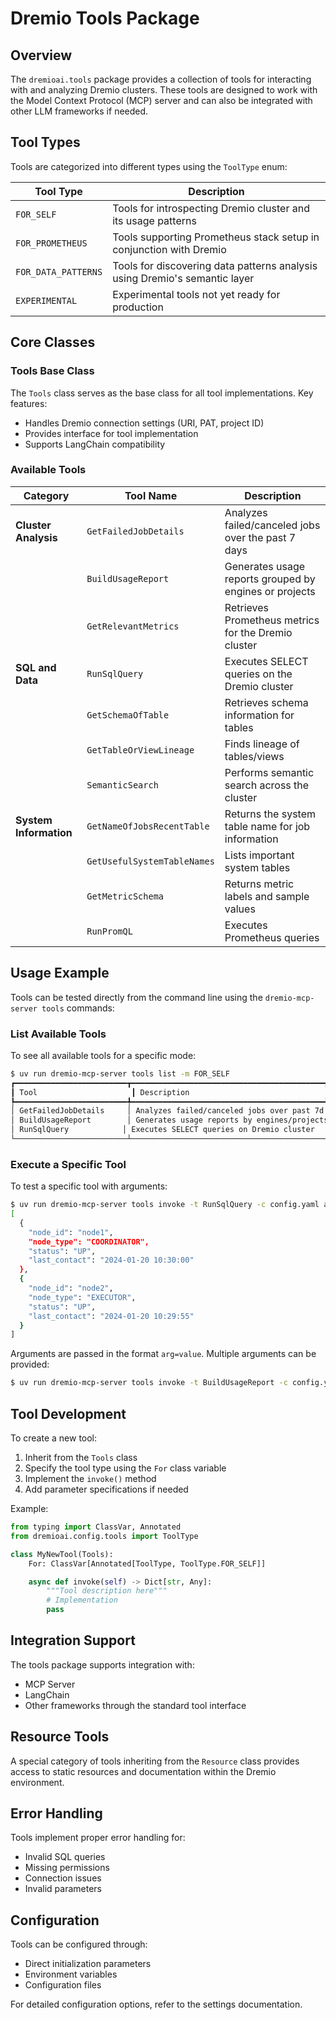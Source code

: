# Dremio Tools Package

## Overview

The `dremioai.tools` package provides a collection of tools for interacting with and analyzing Dremio clusters. These tools are designed to work with the Model Context Protocol (MCP) server and can also be integrated with other LLM frameworks if needed.

## Tool Types

Tools are categorized into different types using the `ToolType` enum:

| Tool Type           | Description                                                                |
| ------------------- | -------------------------------------------------------------------------- |
| `FOR_SELF`          | Tools for introspecting Dremio cluster and its usage patterns              |
| `FOR_PROMETHEUS`    | Tools supporting Prometheus stack setup in conjunction with Dremio         |
| `FOR_DATA_PATTERNS` | Tools for discovering data patterns analysis using Dremio's semantic layer |
| `EXPERIMENTAL`      | Experimental tools not yet ready for production                            |

## Core Classes

### Tools Base Class

The `Tools` class serves as the base class for all tool implementations. Key features:

-   Handles Dremio connection settings (URI, PAT, project ID)
-   Provides interface for tool implementation
-   Supports LangChain compatibility

### Available Tools

| Category               | Tool Name                   | Description                                            |
| ---------------------- | --------------------------- | ------------------------------------------------------ |
| **Cluster Analysis**   | `GetFailedJobDetails`       | Analyzes failed/canceled jobs over the past 7 days     |
|                        | `BuildUsageReport`          | Generates usage reports grouped by engines or projects |
|                        | `GetRelevantMetrics`        | Retrieves Prometheus metrics for the Dremio cluster    |
| **SQL and Data**       | `RunSqlQuery`               | Executes SELECT queries on the Dremio cluster          |
|                        | `GetSchemaOfTable`          | Retrieves schema information for tables                |
|                        | `GetTableOrViewLineage`     | Finds lineage of tables/views                          |
|                        | `SemanticSearch`            | Performs semantic search across the cluster            |
| **System Information** | `GetNameOfJobsRecentTable`  | Returns the system table name for job information      |
|                        | `GetUsefulSystemTableNames` | Lists important system tables                          |
|                        | `GetMetricSchema`           | Returns metric labels and sample values                |
|                        | `RunPromQL`                 | Executes Prometheus queries                            |

## Usage Example

Tools can be tested directly from the command line using the `dremio-mcp-server tools` commands:

### List Available Tools

To see all available tools for a specific mode:

```bash
$ uv run dremio-mcp-server tools list -m FOR_SELF
┏━━━━━━━━━━━━━━━━━━━━━━━━━┳━━━━━━━━━━━━━━━━━━━━━━━━━━━━━━━━━━━━━━━━━━━┳━━━━━━━━━━┓
┃ Tool                     ┃ Description                                  ┃ For      ┃
┡━━━━━━━━━━━━━━━━━━━━━━━━━╇━━━━━━━━━━━━━━━━━━━━━━━━━━━━━━━━━━━━━━━━━━━╇━━━━━━━━━━┩
│ GetFailedJobDetails     │ Analyzes failed/canceled jobs over past 7d   │ FOR_SELF │
│ BuildUsageReport        │ Generates usage reports by engines/projects  │ FOR_SELF │
│ RunSqlQuery            │ Executes SELECT queries on Dremio cluster    │ FOR_SELF │
└─────────────────────────┴──────────────────────────────────────────────┴──────────┘
```

### Execute a Specific Tool

To test a specific tool with arguments:

```bash
$ uv run dremio-mcp-server tools invoke -t RunSqlQuery -c config.yaml args="query=SELECT * FROM sys.nodes"
[
  {
    "node_id": "node1",
    "node_type": "COORDINATOR",
    "status": "UP",
    "last_contact": "2024-01-20 10:30:00"
  },
  {
    "node_id": "node2",
    "node_type": "EXECUTOR",
    "status": "UP",
    "last_contact": "2024-01-20 10:29:55"
  }
]
```

Arguments are passed in the format `arg=value`. Multiple arguments can be provided:

```bash
$ uv run dremio-mcp-server tools invoke -t BuildUsageReport -c config.yaml args="start_date=2024-01-01,end_date=2024-01-20"
```

## Tool Development

To create a new tool:

1. Inherit from the `Tools` class
2. Specify the tool type using the `For` class variable
3. Implement the `invoke()` method
4. Add parameter specifications if needed

Example:

```python
from typing import ClassVar, Annotated
from dremioai.config.tools import ToolType

class MyNewTool(Tools):
    For: ClassVar[Annotated[ToolType, ToolType.FOR_SELF]]

    async def invoke(self) -> Dict[str, Any]:
        """Tool description here"""
        # Implementation
        pass
```

## Integration Support

The tools package supports integration with:

-   MCP Server
-   LangChain
-   Other frameworks through the standard tool interface

## Resource Tools

A special category of tools inheriting from the `Resource` class provides access to static resources and documentation within the Dremio environment.

## Error Handling

Tools implement proper error handling for:

-   Invalid SQL queries
-   Missing permissions
-   Connection issues
-   Invalid parameters

## Configuration

Tools can be configured through:

-   Direct initialization parameters
-   Environment variables
-   Configuration files

For detailed configuration options, refer to the settings documentation.
